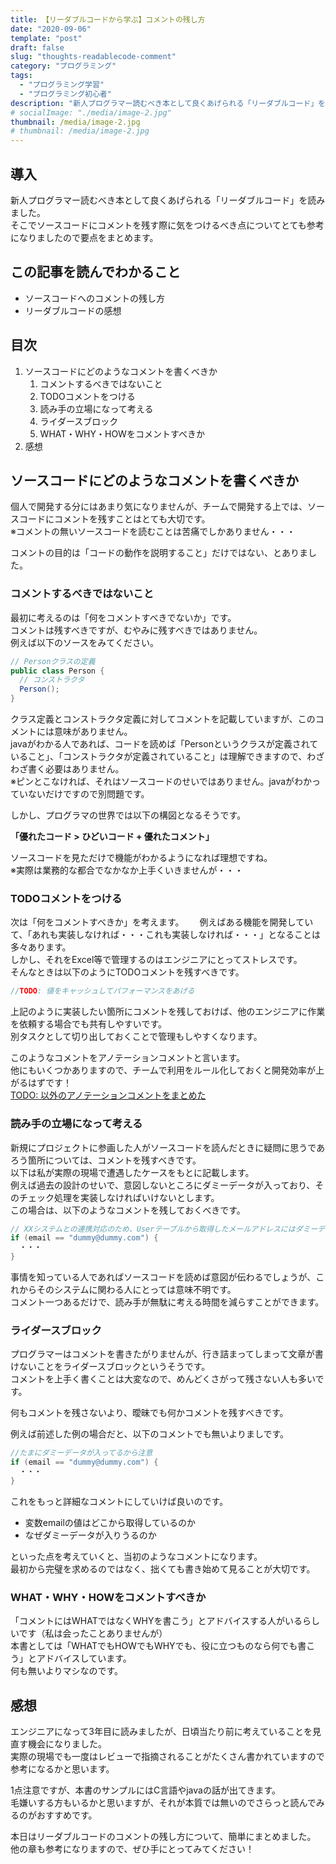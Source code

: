 ```yaml
---
title: 【リーダブルコードから学ぶ】コメントの残し方
date: "2020-09-06"
template: "post"
draft: false
slug: "thoughts-readablecode-comment"
category: "プログラミング"
tags:
  - "プログラミング学習"
  - "プログラミング初心者"
description: "新人プログラマー読むべき本として良くあげられる「リーダブルコード」を読みました。そこでソースコードにコメントを残す際に気をつけるべき点についてとても参考になりましたので要点をまとめます。"
# socialImage: "./media/image-2.jpg"
thumbnail: /media/image-2.jpg
# thumbnail: /media/image-2.jpg
---
```


## 導入

新人プログラマー読むべき本として良くあげられる「リーダブルコード」を読みました。  
そこでソースコードにコメントを残す際に気をつけるべき点についてとても参考になりましたので要点をまとめます。

## この記事を読んでわかること

- ソースコードへのコメントの残し方
- リーダブルコードの感想

## 目次

1. ソースコードにどのようなコメントを書くべきか
   1. コメントするべきではないこと
   2. TODOコメントをつける
   3. 読み手の立場になって考える
   4. ライダースブロック
   5. WHAT・WHY・HOWをコメントすべきか
2. 感想

## ソースコードにどのようなコメントを書くべきか

個人で開発する分にはあまり気になりませんが、チームで開発する上では、ソースコードにコメントを残すことはとても大切です。  
※コメントの無いソースコードを読むことは苦痛でしかありません・・・

コメントの目的は「コードの動作を説明すること」だけではない、とありました。  

### コメントするべきではないこと

最初に考えるのは「何をコメントすべきでないか」です。  
コメントは残すべきですが、むやみに残すべきではありません。  
例えば以下のソースをみてください。

``` java
// Personクラスの定義
public class Person {
  // コンストラクタ
  Person();
}
```

クラス定義とコンストラクタ定義に対してコメントを記載していますが、このコメントには意味がありません。  
javaがわかる人であれば、コードを読めば「Personというクラスが定義されていること」、「コンストラクタが定義されていること」は理解できますので、わざわざ書く必要はありません。  
※ピンとこなければ、それはソースコードのせいではありません。javaがわかっていないだけですので別問題です。　　

しかし、プログラマの世界では以下の構図となるそうです。

**「優れたコード > ひどいコード + 優れたコメント」**

ソースコードを見ただけで機能がわかるようになれば理想ですね。  
※実際は業務的な都合でなかなか上手くいきませんが・・・  

### TODOコメントをつける

次は「何をコメントすべきか」を考えます。　　
例えばある機能を開発していて、「あれも実装しなければ・・・これも実装しなければ・・・」となることは多々あります。  
しかし、それをExcel等で管理するのはエンジニアにとってストレスです。  
そんなときは以下のようにTODOコメントを残すべきです。

``` javascript
//TODO: 値をキャッシュしてパフォーマンスをあげる
```

上記のように実装したい箇所にコメントを残しておけば、他のエンジニアに作業を依頼する場合でも共有しやすいです。  
別タスクとして切り出しておくことで管理もしやすくなります。  

このようなコメントをアノテーションコメントと言います。  
他にもいくつかありますので、チームで利用をルール化しておくと開発効率が上がるはずです！  
[TODO: 以外のアノテーションコメントをまとめた](https://qiita.com/taka-kawa/items/673716d77795c937d422)

### 読み手の立場になって考える

新規にプロジェクトに参画した人がソースコードを読んだときに疑問に思うであろう箇所については、コメントを残すべきです。  
以下は私が実際の現場で遭遇したケースをもとに記載します。  
例えば過去の設計のせいで、意図しないところにダミーデータが入っており、そのチェック処理を実装しなければいけないとします。  
この場合は、以下のようなコメントを残しておくべきです。  

``` java
// XXシステムとの連携対応のため、Userテーブルから取得したメールアドレスにはダミーデータが入っていることがあるため、チェック処理を行う
if (email == "dummy@dummy.com") {
  ・・・
}
```

事情を知っている人であればソースコードを読めば意図が伝わるでしょうが、これからそのシステムに関わる人にとっては意味不明です。  
コメント一つあるだけで、読み手が無駄に考える時間を減らすことができます。  

### ライダースブロック

プログラマーはコメントを書きたがりませんが、行き詰まってしまって文章が書けないことをライダースブロックというそうです。  
コメントを上手く書くことは大変なので、めんどくさがって残さない人も多いです。  

何もコメントを残さないより、曖昧でも何かコメントを残すべきです。

例えば前述した例の場合だと、以下のコメントでも無いよりましです。

``` java
//たまにダミーデータが入ってるから注意
if (email == "dummy@dummy.com") {
  ・・・
}
```

これをもっと詳細なコメントにしていけば良いのです。

- 変数emailの値はどこから取得しているのか
- なぜダミーデータが入りうるのか

といった点を考えていくと、当初のようなコメントになります。  
最初から完璧を求めるのではなく、拙くても書き始めて見ることが大切です。

### WHAT・WHY・HOWをコメントすべきか

「コメントにはWHATではなくWHYを書こう」とアドバイスする人がいるらしいです（私は会ったことありませんが）  
本書としては「WHATでもHOWでもWHYでも、役に立つものなら何でも書こう」とアドバイスしています。  
何も無いよりマシなのです。

## 感想

エンジニアになって3年目に読みましたが、日頃当たり前に考えていることを見直す機会になりました。  
実際の現場でも一度はレビューで指摘されることがたくさん書かれていますので参考になるかと思います。  

1点注意ですが、本書のサンプルにはC言語やjavaの話が出てきます。  
毛嫌いする方もいるかと思いますが、それが本質では無いのでさらっと読んでみるのがおすすめです。

本日はリーダブルコードのコメントの残し方について、簡単にまとめました。  
他の章も参考になりますので、ぜひ手にとってみてください！  
